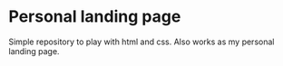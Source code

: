 Personal landing page
=======

Simple repository to play with html and css. Also works as my personal landing page.
